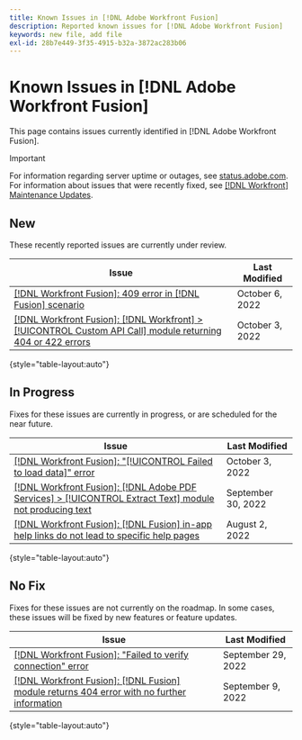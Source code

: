 ```yaml
---
title: Known Issues in [!DNL Adobe Workfront Fusion]
description: Reported known issues for [!DNL Adobe Workfront Fusion]
keywords: new file, add file
exl-id: 28b7e449-3f35-4915-b32a-3872ac283b06
---
```

# Known Issues in [!DNL Adobe Workfront Fusion]

This page contains issues currently identified in [!DNL Adobe Workfront Fusion].

>[!IMPORTANT]
>
>For information regarding server uptime or outages, see [status.adobe.com](https://status.adobe.com). For information about issues that were recently fixed, see [[!DNL Workfront] Maintenance Updates](../maintenance/current-updates.md).

## New

These recently reported issues are currently under review.

| **Issue** | **Last Modified** |
| -----------------------------------------------------------------| ----------------- |
| [[!DNL Workfront Fusion]: 409 error in [!DNL Fusion] scenario](known-issues-workfront-fusion/fusion-409-error.md) | October 6, 2022  |
| [[!DNL Workfront Fusion]: [!DNL Workfront] >[!UICONTROL  Custom API Call] module returning 404 or 422 errors](known-issues-workfront-fusion/fusion-api-reports-422-404-errors.md) | October 3, 2022  |

{style="table-layout:auto"}


## In Progress

Fixes for these issues are currently in progress, or are scheduled for the near future.

| **Issue** | **Last Modified** |
| -----------------------------------------------------------------| ----------------- |
| [[!DNL Workfront Fusion]: "[!UICONTROL Failed to load data]" error](known-issues-workfront-fusion/fusion-failed-to-load-data-error.md) | October 3, 2022  |
| [[!DNL Workfront Fusion]: [!DNL Adobe PDF Services] > [!UICONTROL Extract Text] module not producing text](known-issues-workfront-fusion/fusion-pdf-extract-text.md) | September 30, 2022  |
| [[!DNL Workfront Fusion]: [!DNL Fusion] in-app help links do not lead to specific help pages](known-issues-workfront-fusion/help-links-in-modules-not-working.md) | August 2, 2022 |

{style="table-layout:auto"}

## No Fix

Fixes for these issues are not currently on the roadmap. In some cases, these issues will be fixed by new features or feature updates.

| **Issue** | **Last Modified** |
| -----------------------------------------------------------------| ----------------- |
| [[!DNL Workfront Fusion]: "Failed to verify connection" error](known-issues-workfront-fusion/fusion-401-error-must-reauthenicate-connection.md) | September 29, 2022  |
| [[!DNL Workfront Fusion]: [!DNL Fusion] module returns 404 error with no further information](known-issues-workfront-fusion/fusion-404-error-no-description.md) | September 9, 2022 |

{style="table-layout:auto"}
